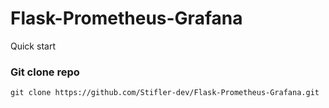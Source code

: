 # Flask-Prometheus-Grafana
Quick start
<h3> Git clone repo</h3>

```
git clone https://github.com/Stifler-dev/Flask-Prometheus-Grafana.git
```


